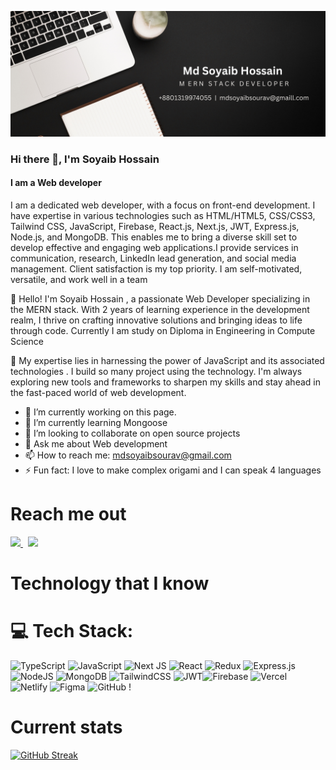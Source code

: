 ![Cover Image](cover%20img.png)
### Hi there 👋, I'm Soyaib Hossain 
#### I am a Web developer 


I am a dedicated web developer, with a focus on front-end development. I have expertise in various technologies such as HTML/HTML5, CSS/CSS3, Tailwind CSS, JavaScript, Firebase, React.js, Next.js, JWT, Express.js, Node.js, and MongoDB. This enables me to bring a diverse skill set to develop effective and engaging web applications.I provide services in communication, research, LinkedIn lead generation, and social media management. Client satisfaction is my top priority. I am self-motivated, versatile, and work well in a team

<p>👋 Hello! I'm Soyaib Hossain , a passionate Web Developer specializing in the MERN stack. With 2 years of learning experience in the development realm, I thrive on crafting innovative solutions and bringing ideas to life through code. Currently I am study on Diploma in Engineering in Compute Science

🚀 My expertise lies in harnessing the power of JavaScript and its associated technologies . I build so many project using the technology. I'm always exploring new tools and frameworks to sharpen my skills and stay ahead in the fast-paced world of web development.</p>


- 🔭 I’m currently working on this page. 
- 🌱 I’m currently learning Mongoose 
- 👯 I’m looking to collaborate on  open source projects 
- 💬 Ask me about Web development  
- 📫 How to reach me: mdsoyaibsourav@gmail.com 
- ⚡ Fun fact: I love to make complex origami and I can speak 4 languages 



# Reach me out
<a href="https://www.linkedin.com/in/md-soyaib-hossain-sourov-9b75a92a0">
<img src="https://skillicons.dev/icons?i=linkedin" />
</a> &nbsp 
<a href="https://github.com/Mdsoyaib123">
<img src="https://skillicons.dev/icons?i=github" />
</a>



# Technology that I know

# 💻 Tech Stack:
![TypeScript](https://img.shields.io/badge/typescript-%23007ACC.svg?style=for-the-badge&logo=typescript&logoColor=white) ![JavaScript](https://img.shields.io/badge/javascript-%23323330.svg?style=for-the-badge&logo=javascript&logoColor=%23F7DF1E) ![Next JS](https://img.shields.io/badge/Next-black?style=for-the-badge&logo=next.js&logoColor=white) ![React](https://img.shields.io/badge/react-%2320232a.svg?style=for-the-badge&logo=react&logoColor=%2361DAFB) ![Redux](https://img.shields.io/badge/redux-%23593d88.svg?style=for-the-badge&logo=redux&logoColor=white) ![Express.js](https://img.shields.io/badge/express.js-%23404d59.svg?style=for-the-badge&logo=express&logoColor=%2361DAFB) ![NodeJS](https://img.shields.io/badge/node.js-6DA55F?style=for-the-badge&logo=node.js&logoColor=white) ![MongoDB](https://img.shields.io/badge/MongoDB-%234ea94b.svg?style=for-the-badge&logo=mongodb&logoColor=white) ![TailwindCSS](https://img.shields.io/badge/tailwindcss-%2338B2AC.svg?style=for-the-badge&logo=tailwind-css&logoColor=white) ![JWT](https://img.shields.io/badge/JWT-black?style=for-the-badge&logo=JSON%20web%20tokens)![Firebase](https://img.shields.io/badge/firebase-%23039BE5.svg?style=for-the-badge&logo=firebase) ![Vercel](https://img.shields.io/badge/vercel-%23000000.svg?style=for-the-badge&logo=vercel&logoColor=white) ![Netlify](https://img.shields.io/badge/netlify-%23000000.svg?style=for-the-badge&logo=netlify&logoColor=#00C7B7) ![Figma](https://img.shields.io/badge/figma-%23F24E1E.svg?style=for-the-badge&logo=figma&logoColor=white) ![GitHub](https://img.shields.io/badge/github-%23121011.svg?style=for-the-badge&logo=github&logoColor=white) !



# Current stats

[![GitHub Streak](https://github-readme-streak-stats.herokuapp.com?user=Mdsoyaib123&theme=algolia)](https://git.io/streak-stats)







<!-- 


## 🌐 Socials:
[![Facebook](https://img.shields.io/badge/Facebook-%231877F2.svg?logo=Facebook&logoColor=white)](https://facebook.com/Md Soyaib Hossain) [![LinkedIn](https://img.shields.io/badge/LinkedIn-%230077B5.svg?logo=linkedin&logoColor=white)](https://linkedin.com/in/Md Soyaib Hossain) [![Mastodon](https://img.shields.io/badge/-MASTODON-%232B90D9?logo=mastodon&logoColor=white)](https://mastodon.social/@Md Soyaib Hossain) [![email](https://img.shields.io/badge/Email-D14836?logo=gmail&logoColor=white)](mailto:mdsoyaibsourav@gmail.com) 

# 💻 Tech Stack:
![TypeScript](https://img.shields.io/badge/typescript-%23007ACC.svg?style=for-the-badge&logo=typescript&logoColor=white) ![JavaScript](https://img.shields.io/badge/javascript-%23323330.svg?style=for-the-badge&logo=javascript&logoColor=%23F7DF1E) ![Next JS](https://img.shields.io/badge/Next-black?style=for-the-badge&logo=next.js&logoColor=white) ![React](https://img.shields.io/badge/react-%2320232a.svg?style=for-the-badge&logo=react&logoColor=%2361DAFB) ![Redux](https://img.shields.io/badge/redux-%23593d88.svg?style=for-the-badge&logo=redux&logoColor=white) ![Express.js](https://img.shields.io/badge/express.js-%23404d59.svg?style=for-the-badge&logo=express&logoColor=%2361DAFB) ![NodeJS](https://img.shields.io/badge/node.js-6DA55F?style=for-the-badge&logo=node.js&logoColor=white) ![MongoDB](https://img.shields.io/badge/MongoDB-%234ea94b.svg?style=for-the-badge&logo=mongodb&logoColor=white) ![TailwindCSS](https://img.shields.io/badge/tailwindcss-%2338B2AC.svg?style=for-the-badge&logo=tailwind-css&logoColor=white) ![JWT](https://img.shields.io/badge/JWT-black?style=for-the-badge&logo=JSON%20web%20tokens)![Firebase](https://img.shields.io/badge/firebase-%23039BE5.svg?style=for-the-badge&logo=firebase) ![Vercel](https://img.shields.io/badge/vercel-%23000000.svg?style=for-the-badge&logo=vercel&logoColor=white) ![Netlify](https://img.shields.io/badge/netlify-%23000000.svg?style=for-the-badge&logo=netlify&logoColor=#00C7B7) ![Figma](https://img.shields.io/badge/figma-%23F24E1E.svg?style=for-the-badge&logo=figma&logoColor=white) ![GitHub](https://img.shields.io/badge/github-%23121011.svg?style=for-the-badge&logo=github&logoColor=white) !
# 📊 GitHub Stats:
![](https://github-readme-stats.vercel.app/api?username=Mdsoyaib123&theme=dark&hide_border=false&include_all_commits=false&count_private=false)<br/>
![](https://nirzak-streak-stats.vercel.app/?user=Mdsoyaib123&theme=dark&hide_border=false)<br/>
![](https://github-readme-stats.vercel.app/api/top-langs/?username=Mdsoyaib123&theme=dark&hide_border=false&include_all_commits=false&count_private=false&layout=compact)

---
[![](https://visitcount.itsvg.in/api?id=Mdsoyaib123&icon=0&color=0)](https://visitcount.itsvg.in)

Proudly created with GPRM ( https://gprm.itsvg.in ) -->
